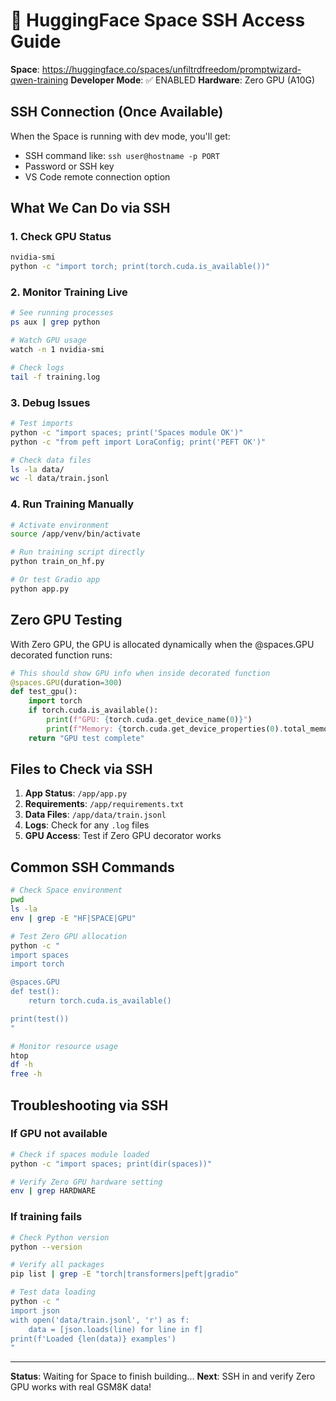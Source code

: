 # 🔧 HuggingFace Space SSH Access Guide

**Space**: <https://huggingface.co/spaces/unfiltrdfreedom/promptwizard-qwen-training>
**Developer Mode**: ✅ ENABLED
**Hardware**: Zero GPU (A10G)

## SSH Connection (Once Available)

When the Space is running with dev mode, you'll get:

- SSH command like: `ssh user@hostname -p PORT`
- Password or SSH key
- VS Code remote connection option

## What We Can Do via SSH

### 1. Check GPU Status

```bash
nvidia-smi
python -c "import torch; print(torch.cuda.is_available())"
```

### 2. Monitor Training Live

```bash
# See running processes
ps aux | grep python

# Watch GPU usage
watch -n 1 nvidia-smi

# Check logs
tail -f training.log
```

### 3. Debug Issues

```bash
# Test imports
python -c "import spaces; print('Spaces module OK')"
python -c "from peft import LoraConfig; print('PEFT OK')"

# Check data files
ls -la data/
wc -l data/train.jsonl
```

### 4. Run Training Manually

```bash
# Activate environment
source /app/venv/bin/activate

# Run training script directly
python train_on_hf.py

# Or test Gradio app
python app.py
```

## Zero GPU Testing

With Zero GPU, the GPU is allocated dynamically when the @spaces.GPU decorated function runs:

```python
# This should show GPU info when inside decorated function
@spaces.GPU(duration=300)
def test_gpu():
    import torch
    if torch.cuda.is_available():
        print(f"GPU: {torch.cuda.get_device_name(0)}")
        print(f"Memory: {torch.cuda.get_device_properties(0).total_memory / 1e9:.1f}GB")
    return "GPU test complete"
```

## Files to Check via SSH

1. **App Status**: `/app/app.py`
2. **Requirements**: `/app/requirements.txt`
3. **Data Files**: `/app/data/train.jsonl`
4. **Logs**: Check for any `.log` files
5. **GPU Access**: Test if Zero GPU decorator works

## Common SSH Commands

```bash
# Check Space environment
pwd
ls -la
env | grep -E "HF|SPACE|GPU"

# Test Zero GPU allocation
python -c "
import spaces
import torch

@spaces.GPU
def test():
    return torch.cuda.is_available()

print(test())
"

# Monitor resource usage
htop
df -h
free -h
```

## Troubleshooting via SSH

### If GPU not available

```bash
# Check if spaces module loaded
python -c "import spaces; print(dir(spaces))"

# Verify Zero GPU hardware setting
env | grep HARDWARE
```

### If training fails

```bash
# Check Python version
python --version

# Verify all packages
pip list | grep -E "torch|transformers|peft|gradio"

# Test data loading
python -c "
import json
with open('data/train.jsonl', 'r') as f:
    data = [json.loads(line) for line in f]
print(f'Loaded {len(data)} examples')
"
```

---

**Status**: Waiting for Space to finish building...
**Next**: SSH in and verify Zero GPU works with real GSM8K data!
